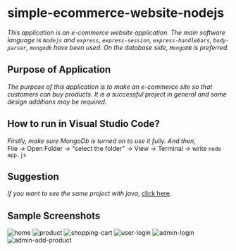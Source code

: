 # simple-ecommerce-website-nodejs
*This application is an e-commerce website application. The main software language is `Nodejs` and `express`, `express-session`, `express-handlebars`, `body-parser`, `mongodb` have been used. On the database side, `MongoDB` is preferred.*

## Purpose of Application
*The purpose of this application is to make an e-commerce site so that customers can buy products. It is a successful project in general and some design additions may be required.*

## How to run in Visual Studio Code?
*Firstly, make sure MongoDb is turned on to use it fully. And then,* <br>
File -> Open Folder -> "select the folder" -> View -> Terminal -> write `node app.js` <br>

## Suggestion
*If you want to see the same project with java*, [click here](https://github.com/eroldmrclk/simple-ecommerce-website-java).

## Sample Screenshots
![home](https://github.com/eroldmrclk/simple-ecommerce-website-nodejs/blob/master/images/home.png)
![product](https://github.com/eroldmrclk/simple-ecommerce-website-nodejs/blob/master/images/product.png)
![shopping-cart](https://github.com/eroldmrclk/simple-ecommerce-website-nodejs/blob/master/images/shopping-cart.png)
![user-login](https://github.com/eroldmrclk/simple-ecommerce-website-nodejs/blob/master/images/user-login.png)
![admin-login](https://github.com/eroldmrclk/simple-ecommerce-website-nodejs/blob/master/images/admin-login.png)
![admin-add-product](https://github.com/eroldmrclk/simple-ecommerce-website-nodejs/blob/master/images/admin-add-product.png)
